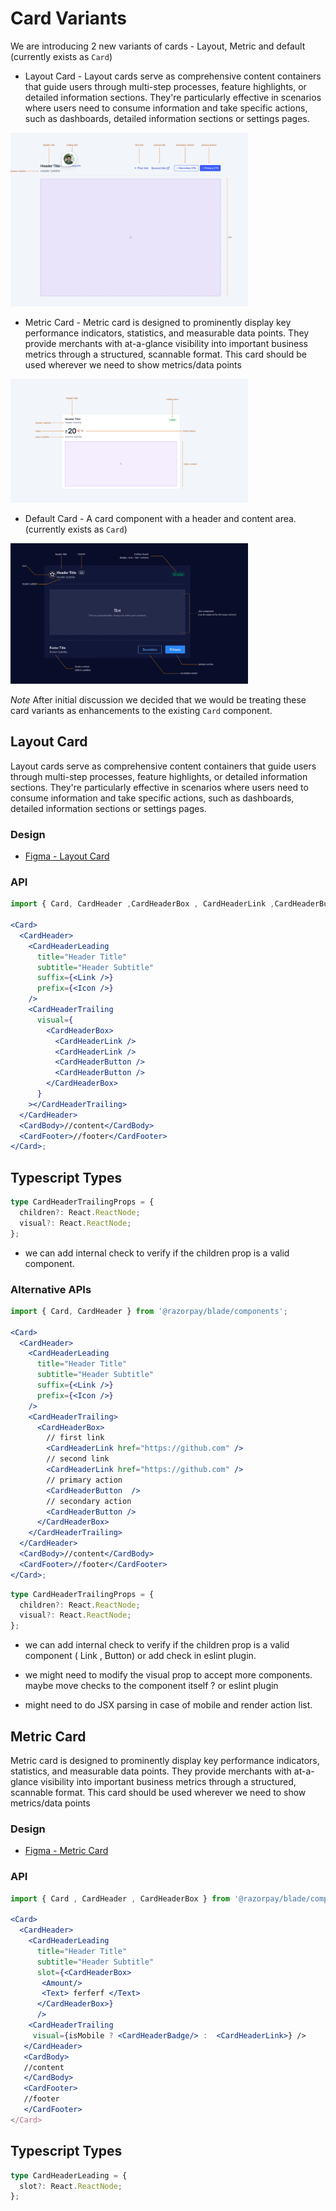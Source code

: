 # Card Variants

We are introducing 2 new variants of cards - Layout, Metric and default (currently exists as `Card`)

- Layout Card - Layout cards serve as comprehensive content containers that guide users through multi-step processes, feature highlights, or detailed information sections. They're particularly effective in scenarios where users need to consume information and take specific actions, such as dashboards, detailed information sections or settings pages.

<img src="./layout.png" width="380"  alt="Layout Card" />

- Metric Card - Metric card is designed to prominently display key performance indicators, statistics, and measurable data points. They provide merchants with at-a-glance visibility into important business metrics through a structured, scannable format. This card should be used wherever we need to show metrics/data points

<img src="./metric.png" alt="Metric Card" width="380"  />

- Default Card - A card component with a header and content area. (currently exists as `Card`)

<img src="./card-anatomy.png" alt="Default Card"  width="380"/>

*Note*
After initial discussion we decided that we would be treating these card variants as enhancements to the existing `Card` component. 

## Layout Card

Layout cards serve as comprehensive content containers that guide users through multi-step processes, feature highlights, or detailed information sections. They're particularly effective in scenarios where users need to consume information and take specific actions, such as dashboards, detailed information sections or settings pages.



### Design

- [Figma - Layout Card](https://www.figma.com/design/yKBlpifyZvi28APkmlY5Td/-Research--Cards--v2-?node-id=1429-61697&p=f&m=dev)


### API

```jsx
import { Card, CardHeader ,CardHeaderBox , CardHeaderLink ,CardHeaderButton  } from '@razorpay/blade/components';

<Card>
  <CardHeader>
    <CardHeaderLeading
      title="Header Title"
      subtitle="Header Subtitle"
      suffix={<Link />}
      prefix={<Icon />}
    />
    <CardHeaderTrailing
      visual={
        <CardHeaderBox>
          <CardHeaderLink />
          <CardHeaderLink />
          <CardHeaderButton />
          <CardHeaderButton />
        </CardHeaderBox>
      }
    ></CardHeaderTrailing>
  </CardHeader>
  <CardBody>//content</CardBody>
  <CardFooter>//footer</CardFooter>
</Card>;
```

## Typescript Types

```typescript
type CardHeaderTrailingProps = {
  children?: React.ReactNode;
  visual?: React.ReactNode;
};
```

- we can add internal check to verify if the children prop is a valid component.

### Alternative APIs

```jsx
import { Card, CardHeader } from '@razorpay/blade/components';

<Card>
  <CardHeader>
    <CardHeaderLeading
      title="Header Title"
      subtitle="Header Subtitle"
      suffix={<Link />}
      prefix={<Icon />}
    />
    <CardHeaderTrailing>
      <CardHeaderBox>
        // first link
        <CardHeaderLink href="https://github.com" />
        // second link
        <CardHeaderLink href="https://github.com" />
        // primary action
        <CardHeaderButton  />
        // secondary action
        <CardHeaderButton />
      </CardHeaderBox>
    </CardHeaderTrailing>
  </CardHeader>
  <CardBody>//content</CardBody>
  <CardFooter>//footer</CardFooter>
</Card>;
```

```typescript
type CardHeaderTrailingProps = {
  children?: React.ReactNode;
  visual?: React.ReactNode;
};
```

- we can add internal check to verify if the children prop is a valid component ( Link , Button) or add check in eslint plugin.

- we might need to modify the visual prop to accept more components. maybe move checks to the component itself ? or eslint plugin

- might need to do JSX parsing in case of mobile and render action list.

## Metric Card

Metric card is designed to prominently display key performance indicators, statistics, and measurable data points. They provide merchants with at-a-glance visibility into important business metrics through a structured, scannable format. This card should be used wherever we need to show metrics/data points

### Design

- [Figma - Metric Card](https://www.figma.com/design/yKBlpifyZvi28APkmlY5Td/-Research--Cards--v2-?node-id=1448-6614&m=dev)

### API

```jsx
import { Card , CardHeader , CardHeaderBox } from '@razorpay/blade/components';

<Card>
  <CardHeader>
    <CardHeaderLeading
      title="Header Title"
      subtitle="Header Subtitle"
      slot={<CardHeaderBox> 
       <Amount/>
       <Text> ferferf </Text>
      </CardHeaderBox>}
      />
    <CardHeaderTrailing
     visual={isMobile ? <CardHeaderBadge/> :  <CardHeaderLink>} />
   </CardHeader>
   <CardBody>
   //content
   </CardBody>
   <CardFooter>
   //footer
   </CardFooter>
</Card>
```

## Typescript Types

```typescript
type CardHeaderLeading = {
  slot?: React.ReactNode;
};
```


